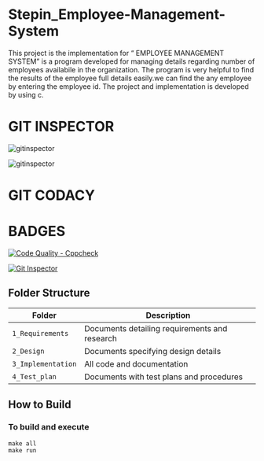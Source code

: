 # Stepin_Employee-Management-System
This project is the implementation for “ EMPLOYEE MANAGEMENT SYSTEM”  is a program developed for managing details regarding number of employees availabile in the organization.
The program is very helpful to find the results of the employee full details easily.we can find the any employee by entering the employee id. The project and implementation is developed by using c.

# GIT INSPECTOR
![gitinspector](https://www.code-inspector.com/project/28300/score/svg)

![gitinspector](https://www.code-inspector.com/project/28300/status/svg)
# GIT CODACY

# BADGES
[![Code Quality - Cppcheck](https://github.com/sudhakarreddy4098/Stepin_Employee-Management-Sys/actions/workflows/cppcheck.yml/badge.svg)](https://github.com/sudhakarreddy4098/Stepin_Employee-Management-Sys/actions/workflows/cppcheck.yml)

[![Git Inspector](https://github.com/sudhakarreddy4098/Stepin_Employee-Management-Sys/actions/workflows/gitinspector.yml/badge.svg)](https://github.com/sudhakarreddy4098/Stepin_Employee-Management-Sys/actions/workflows/gitinspector.yml)

 ## Folder Structure
|Folder             | Description |
|-------------------| -----------------------------------------|
| `1_Requirements`   | Documents detailing requirements and research|
| `2_Design`         | Documents specifying design details|
| `3_Implementation` | All code and documentation|
| `4_Test_plan`      | Documents with test plans and procedures|
  
  
  
  ## How to Build
  
  ### To build and execute
```
make all
make run
```
